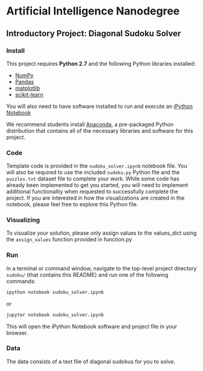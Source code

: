 # Artificial Intelligence Nanodegree
## Introductory Project: Diagonal Sudoku Solver

### Install

This project requires **Python 2.7** and the following Python libraries installed:

- [NumPy](http://www.numpy.org/)
- [Pandas](http://pandas.pydata.org)
- [matplotlib](http://matplotlib.org/)
- [scikit-learn](http://scikit-learn.org/stable/)

You will also need to have software installed to run and execute an [iPython Notebook](http://ipython.org/notebook.html)

We recommend students install [Anaconda](https://www.continuum.io/downloads), a pre-packaged Python distribution that contains all of the necessary libraries and software for this project. 

### Code

Template code is provided in the `sudoku_solver.ipynb` notebook file. You will also be required to use the included `sudoku.py` Python file and the `puzzles.txt` dataset file to complete your work. While some code has already been implemented to get you started, you will need to implement additional functionality when requested to successfully complete the project. If you are interested in how the visualizations are created in the notebook, please feel free to explore this Python file.

### Visualizing

To visualize your solution, please only assign values to the values_dict using the ```assign_values``` function provided in function.py

### Run

In a terminal or command window, navigate to the top-level project directory `sudoku/` (that contains this README) and run one of the following commands:

```bash
ipython notebook sudoku_solver.ipynb
```  
or
```bash
jupyter notebook sudoku_solver.ipynb
```

This will open the iPython Notebook software and project file in your browser.

### Data

The data consists of a text file of diagonal sudokus for you to solve.